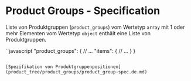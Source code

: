 # Product Groups - Specification

Liste von Produktgruppen (`product_groups`) vom Wertetyp `array` mit 1 oder mehr Elementen vom Wertetyp `object` enthält eine Liste von Produktgruppen.

``javascript
"product_groups": {
  // ...
  "items": {
    // ...
  }
}
```

[Spezifikation von Produktgruppenpositionen](product_tree/product_groups/product_group-spec.de.md)